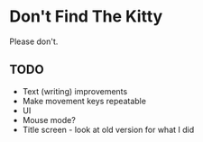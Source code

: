 # Don't Find The Kitty

Please don't.

## TODO

- Text (writing) improvements
- Make movement keys repeatable
- UI
- Mouse mode?
- Title screen - look at old version for what I did

